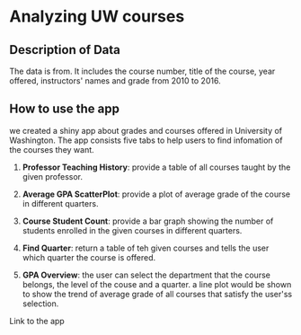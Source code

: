# Analyzing UW courses 

## Description of Data
The data is from. It includes the course number, title of the course, year offered,
instructors' names and grade from 2010 to 2016. 

## How to use the app 
we created a shiny app about grades and courses offered in University of Washington.
The app consists five tabs to help users to find infomation of the courses they want.
 
  1. **Professor Teaching History**: provide a table of all courses taught
  by the given professor.
 
  2. **Average GPA ScatterPlot**: provide a plot of average grade of the
  course in different quarters.

  3. **Course Student Count**: provide a bar graph showing the number of students
  enrolled in the given courses in different quarters.
 
  4. **Find Quarter**: return a table of teh given courses and tells the user
  which quarter the course is offered.
 
  5. **GPA Overview**: the user can select the department that the course belongs,
  the level of the couse and a quarter. a line plot would be shown to show the
  trend of average grade of all courses that satisfy the user'ss selection.

Link to the app

